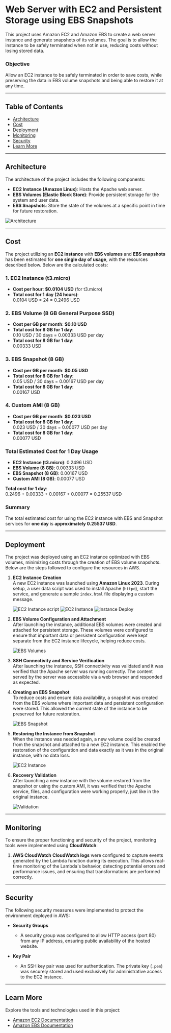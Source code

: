 # Web Server with EC2 and Persistent Storage using EBS Snapshots

This project uses Amazon EC2 and Amazon EBS to create a web server instance and generate snapshots of its volumes. The goal is to allow the instance to be safely terminated when not in use, reducing costs without losing stored data.

### Objective

Allow an EC2 instance to be safely terminated in order to save costs, while preserving the data in EBS volume snapshots and being able to restore it at any time.

---

## Table of Contents

- [Architecture](#architecture)
- [Cost](#cost)
- [Deployment](#deployment)
- [Monitoring](#monitoring)
- [Security](#security)
- [Learn More](#learn-more)

---

## Architecture

The architecture of the project includes the following components:

- **EC2 Instance (Amazon Linux)**: Hosts the Apache web server.
- **EBS Volumes (Elastic Block Store)**: Provide persistent storage for the system and user data.
- **EBS Snapshots**: Store the state of the volumes at a specific point in time for future restoration.

![Architecture](images/architecture.png)

---

## Cost

The project utilizing an **EC2 instance** with **EBS volumes** and **EBS snapshots** has been estimated for **one single day of usage**, with the resources described below. Below are the calculated costs:

### 1. **EC2 Instance (t3.micro)**

- **Cost per hour**: **$0.0104 USD** (for t3.micro)
- **Total cost for 1 day (24 hours)**:  
  0.0104 USD \* 24 = 0.2496 USD

### 2. **EBS Volume (8 GB General Purpose SSD)**

- **Cost per GB per month**: **$0.10 USD**
- **Total cost for 8 GB for 1 day**:  
  0.10 USD / 30 days = 0.00333 USD per day
- **Total cost for 8 GB for 1 day**:  
  0.00333 USD

### 3. **EBS Snapshot (8 GB)**

- **Cost per GB per month**: **$0.05 USD**
- **Total cost for 8 GB for 1 day**:  
  0.05 USD / 30 days = 0.00167 USD per day
- **Total cost for 8 GB for 1 day**:  
  0.00167 USD

### 4. **Custom AMI (8 GB)**

- **Cost per GB per month**: **$0.023 USD**
- **Total cost for 8 GB for 1 day**:  
  0.023 USD / 30 days = 0.00077 USD per day
- **Total cost for 8 GB for 1 day**:  
  0.00077 USD

### **Total Estimated Cost for 1 Day Usage**

- **EC2 Instance (t3.micro)**: 0.2496 USD
- **EBS Volume (8 GB)**: 0.00333 USD
- **EBS Snapshot (8 GB)**: 0.00167 USD
- **Custom AMI (8 GB)**: 0.00077 USD

**Total cost for 1 day**:  
0.2496 + 0.00333 + 0.00167 + 0.00077 = 0.25537 USD

### **Summary**

The total estimated cost for using the EC2 instance with EBS and Snapshot services for **one day** is **approximately 0.25537 USD**.

---

## Deployment

The project was deployed using an EC2 instance optimized with EBS volumes, minimizing costs through the creation of EBS volume snapshots. Below are the steps followed to configure the resources in AWS.

1. **EC2 Instance Creation**  
   A new EC2 instance was launched using **Amazon Linux 2023**. During setup, a user data script was used to install Apache (`httpd`), start the service, and generate a sample `index.html` file displaying a custom message.

   ![EC2 Instance script](images/script.jpeg)
   ![EC2 Instance](images/Instance.jpeg)
   ![Instance Deploy](images/Deploy_instance.jpeg)

2. **EBS Volume Configuration and Attachment**  
   After launching the instance, additional EBS volumes were created and attached for persistent storage. These volumes were configured to ensure that important data or persistent configuration were kept separate from the EC2 instance lifecycle, helping reduce costs.

   ![EBS Volumes](images/Volume.jpeg)

3. **SSH Connectivity and Service Verification**  
   After launching the instance, SSH connectivity was validated and it was verified that the Apache server was running correctly. The content served by the server was accessible via a web browser and responded as expected.

4. **Creating an EBS Snapshot**  
   To reduce costs and ensure data availability, a snapshot was created from the EBS volume where important data and persistent configuration were stored. This allowed the current state of the instance to be preserved for future restoration.

   ![EBS Snapshot](images/Snapshot.jpeg)

5. **Restoring the Instance from Snapshot**  
   When the instance was needed again, a new volume could be created from the snapshot and attached to a new EC2 instance. This enabled the restoration of the configuration and data exactly as it was in the original instance, with no data loss.

   ![EC2 Instance](images/Instance.jpeg)

6. **Recovery Validation**  
   After launching a new instance with the volume restored from the snapshot or using the custom AMI, it was verified that the Apache service, files, and configuration were working properly, just like in the original instance.

   ![Validation](images/Validation.jpeg)

---

## Monitoring

To ensure the proper functioning and security of the project, monitoring tools were implemented using **CloudWatch**:

1. **AWS CloudWatch**
   **CloudWatch logs** were configured to capture events generated by the Lambda function during its execution. This allows real-time monitoring of the Lambda's behavior, detecting potential errors and performance issues, and ensuring that transformations are performed correctly.

---

## Security

The following security measures were implemented to protect the environment deployed in AWS:

- **Security Groups**

  - A security group was configured to allow HTTP access (port 80) from any IP address, ensuring public availability of the hosted website.

- **Key Pair**
  - An SSH key pair was used for authentication. The private key (`.pem`) was securely stored and used exclusively for administrative access to the EC2 instance.

---

## Learn More

Explore the tools and technologies used in this project:

- [Amazon EC2 Documentation](https://docs.aws.amazon.com/ec2/)
- [Amazon EBS Documentation](https://docs.aws.amazon.com/ebs/)
